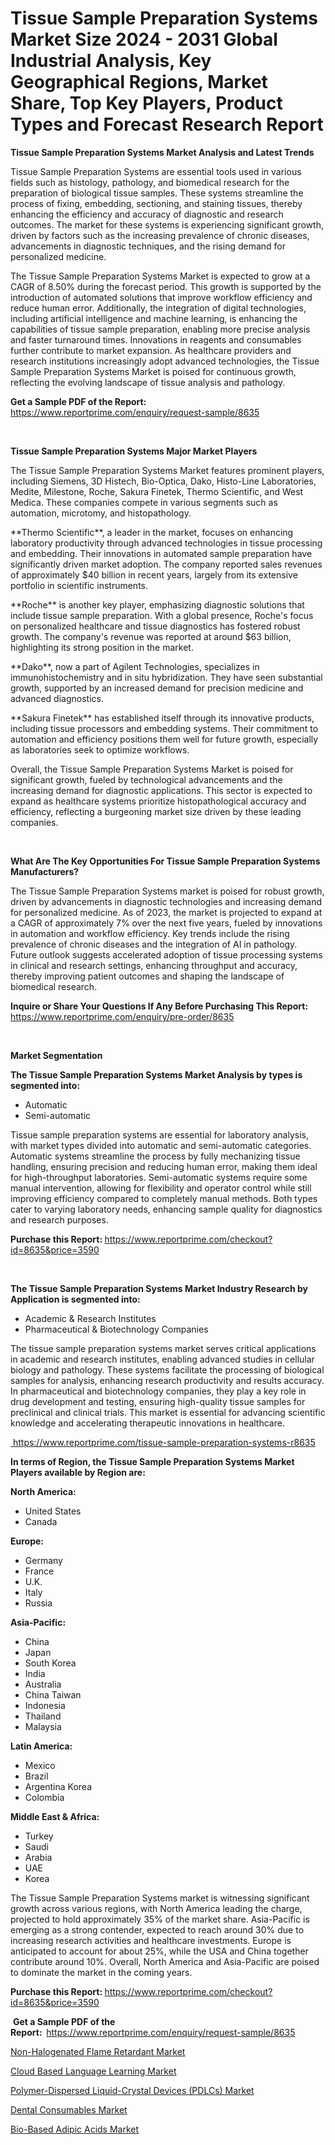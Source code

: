 <p><h1>Tissue Sample Preparation Systems Market Size 2024 - 2031 Global Industrial Analysis, Key Geographical Regions, Market Share, Top Key Players, Product Types and Forecast Research Report</h1></p><p><strong>Tissue Sample Preparation Systems Market Analysis and Latest Trends</strong></p>
<p><p>Tissue Sample Preparation Systems are essential tools used in various fields such as histology, pathology, and biomedical research for the preparation of biological tissue samples. These systems streamline the process of fixing, embedding, sectioning, and staining tissues, thereby enhancing the efficiency and accuracy of diagnostic and research outcomes. The market for these systems is experiencing significant growth, driven by factors such as the increasing prevalence of chronic diseases, advancements in diagnostic techniques, and the rising demand for personalized medicine.</p><p>The Tissue Sample Preparation Systems Market is expected to grow at a CAGR of 8.50% during the forecast period. This growth is supported by the introduction of automated solutions that improve workflow efficiency and reduce human error. Additionally, the integration of digital technologies, including artificial intelligence and machine learning, is enhancing the capabilities of tissue sample preparation, enabling more precise analysis and faster turnaround times. Innovations in reagents and consumables further contribute to market expansion. As healthcare providers and research institutions increasingly adopt advanced technologies, the Tissue Sample Preparation Systems Market is poised for continuous growth, reflecting the evolving landscape of tissue analysis and pathology.</p></p>
<p><strong>Get a Sample PDF of the Report:&nbsp;</strong> <a href="https://www.reportprime.com/enquiry/request-sample/8635">https://www.reportprime.com/enquiry/request-sample/8635</a></p>
<p>&nbsp;</p>
<p><strong>Tissue Sample Preparation Systems Major Market Players</strong></p>
<p><p>The Tissue Sample Preparation Systems Market features prominent players, including Siemens, 3D Histech, Bio-Optica, Dako, Histo-Line Laboratories, Medite, Milestone, Roche, Sakura Finetek, Thermo Scientific, and West Medica. These companies compete in various segments such as automation, microtomy, and histopathology.</p><p>**Thermo Scientific**, a leader in the market, focuses on enhancing laboratory productivity through advanced technologies in tissue processing and embedding. Their innovations in automated sample preparation have significantly driven market adoption. The company reported sales revenues of approximately $40 billion in recent years, largely from its extensive portfolio in scientific instruments.</p><p>**Roche** is another key player, emphasizing diagnostic solutions that include tissue sample preparation. With a global presence, Roche's focus on personalized healthcare and tissue diagnostics has fostered robust growth. The company's revenue was reported at around $63 billion, highlighting its strong position in the market.</p><p>**Dako**, now a part of Agilent Technologies, specializes in immunohistochemistry and in situ hybridization. They have seen substantial growth, supported by an increased demand for precision medicine and advanced diagnostics.</p><p>**Sakura Finetek** has established itself through its innovative products, including tissue processors and embedding systems. Their commitment to automation and efficiency positions them well for future growth, especially as laboratories seek to optimize workflows.</p><p>Overall, the Tissue Sample Preparation Systems Market is poised for significant growth, fueled by technological advancements and the increasing demand for diagnostic applications. This sector is expected to expand as healthcare systems prioritize histopathological accuracy and efficiency, reflecting a burgeoning market size driven by these leading companies.</p></p>
<p>&nbsp;</p>
<p><strong>What Are The Key Opportunities For Tissue Sample Preparation Systems Manufacturers?</strong></p>
<p><p>The Tissue Sample Preparation Systems market is poised for robust growth, driven by advancements in diagnostic technologies and increasing demand for personalized medicine. As of 2023, the market is projected to expand at a CAGR of approximately 7% over the next five years, fueled by innovations in automation and workflow efficiency. Key trends include the rising prevalence of chronic diseases and the integration of AI in pathology. Future outlook suggests accelerated adoption of tissue processing systems in clinical and research settings, enhancing throughput and accuracy, thereby improving patient outcomes and shaping the landscape of biomedical research.</p></p>
<p><strong>Inquire or Share Your Questions If Any Before Purchasing This Report:</strong> <a href="https://www.reportprime.com/enquiry/pre-order/8635">https://www.reportprime.com/enquiry/pre-order/8635</a></p>
<p>&nbsp;</p>
<p><strong>Market Segmentation</strong></p>
<p><strong>The Tissue Sample Preparation Systems Market Analysis by types is segmented into:</strong></p>
<p><ul><li>Automatic</li><li>Semi-automatic</li></ul></p>
<p><p>Tissue sample preparation systems are essential for laboratory analysis, with market types divided into automatic and semi-automatic categories. Automatic systems streamline the process by fully mechanizing tissue handling, ensuring precision and reducing human error, making them ideal for high-throughput laboratories. Semi-automatic systems require some manual intervention, allowing for flexibility and operator control while still improving efficiency compared to completely manual methods. Both types cater to varying laboratory needs, enhancing sample quality for diagnostics and research purposes.</p></p>
<p><strong>Purchase this Report:&nbsp;</strong><a href="https://www.reportprime.com/checkout?id=8635&price=3590">https://www.reportprime.com/checkout?id=8635&price=3590</a></p>
<p>&nbsp;</p>
<p><strong>The Tissue Sample Preparation Systems Market Industry Research by Application is segmented into:</strong></p>
<p><ul><li>Academic & Research Institutes</li><li>Pharmaceutical & Biotechnology Companies</li></ul></p>
<p><p>The tissue sample preparation systems market serves critical applications in academic and research institutes, enabling advanced studies in cellular biology and pathology. These systems facilitate the processing of biological samples for analysis, enhancing research productivity and results accuracy. In pharmaceutical and biotechnology companies, they play a key role in drug development and testing, ensuring high-quality tissue samples for preclinical and clinical trials. This market is essential for advancing scientific knowledge and accelerating therapeutic innovations in healthcare.</p></p>
<p><a href="https://www.reportprime.com/tissue-sample-preparation-systems-r8635">&nbsp;https://www.reportprime.com/tissue-sample-preparation-systems-r8635</a></p>
<p><strong>In terms of Region, the Tissue Sample Preparation Systems Market Players available by Region are:</strong></p>
<p>
    <p> <strong> North America: </strong>
        <ul>
            <li>United States</li>
            <li>Canada</li>
        </ul>
        </p> 
    <p> <strong> Europe: </strong>
        <ul>
            <li>Germany</li>
            <li>France</li>
            <li>U.K.</li>
            <li>Italy</li>
            <li>Russia</li>
        </ul>
        </p> 
    <p> <strong> Asia-Pacific: </strong>
        <ul>
            <li>China</li>
            <li>Japan</li>
            <li>South Korea</li>
            <li>India</li>
            <li>Australia</li>
            <li>China Taiwan</li>
            <li>Indonesia</li>
            <li>Thailand</li>
            <li>Malaysia</li>
        </ul>
        </p> 
    <p> <strong> Latin America: </strong>
        <ul>
            <li>Mexico</li>
            <li>Brazil</li>
            <li>Argentina Korea</li>
            <li>Colombia</li>
        </ul>
        </p> 
    <p> <strong> Middle East & Africa: </strong>
        <ul>
            <li>Turkey</li>
            <li>Saudi</li>
            <li>Arabia</li>
            <li>UAE</li>
            <li>Korea</li>
        </ul>
    </p>
    </p>
<p><p>The Tissue Sample Preparation Systems market is witnessing significant growth across various regions, with North America leading the charge, projected to hold approximately 35% of the market share. Asia-Pacific is emerging as a strong contender, expected to reach around 30% due to increasing research activities and healthcare investments. Europe is anticipated to account for about 25%, while the USA and China together contribute around 10%. Overall, North America and Asia-Pacific are poised to dominate the market in the coming years.</p></p>
<p><strong>Purchase this Report: </strong><a href="https://www.reportprime.com/checkout?id=8635&price=3590">https://www.reportprime.com/checkout?id=8635&price=3590</a></p>
<p>&nbsp;<strong>Get a Sample PDF of the Report:&nbsp;&nbsp;</strong><a href="https://www.reportprime.com/enquiry/request-sample/8635">https://www.reportprime.com/enquiry/request-sample/8635</a></p>
<p><strong></strong></p>
<p><p><a href="https://medium.com/@marycampbell8662022/the-global-non-halogenated-flame-retardant-market-identifies-drivers-restraints-opportunities-176a7d11b1b7">Non-Halogenated Flame Retardant Market</a></p><p><a href="https://www.linkedin.com/pulse/what-emerging-market-trends-cloud-based-language-learning-detailed-bbmpe?trackingId=aTtFsmAqRtW7BSby6srqJw%3D%3D">Cloud Based Language Learning Market</a></p><p><a href="https://issuu.com/reportprime-2/docs/polymer-dispersed-liquid-crystal-de_331580c989611e">Polymer-Dispersed Liquid-Crystal Devices (PDLCs) Market</a></p><p><a href="https://github.com/ParvinKhatun77/Market-Research-Report-List-1/blob/main/dental-consumables-market.md">Dental Consumables Market</a></p><p><a href="https://medium.com/@marycampbell8662022/what-is-bio-based-adipic-acids-market-18b00add2c37">Bio-Based Adipic Acids Market</a></p></p>